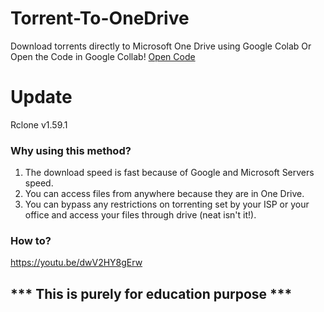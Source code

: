 # Torrent-To-OneDrive
Download torrents directly to Microsoft One Drive using Google Colab
Or Open the Code in Google Collab! <a href="https://colab.research.google.com/github/EternalBot/torrent-to-one-drive/blob/master/Torrent-To-OneDrive.ipynb">Open Code</a>

# Update
Rclone v1.59.1

### Why using this method?
1. The download speed is fast because of Google and Microsoft Servers speed.
2. You can access files from anywhere because they are in One Drive.
3. You can bypass any restrictions on torrenting set by your ISP or your office and access your files through drive (neat isn't it!).

### How to?
https://youtu.be/dwV2HY8gErw

## *** This is purely for education purpose ***
